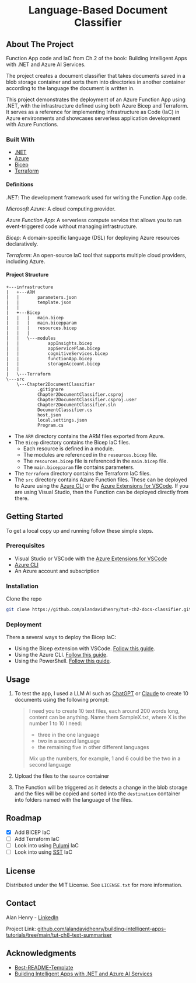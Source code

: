 <div align="center">
  <h1 align="center">Language-Based Document Classifier</h1>
</div>

<!-- ABOUT THE PROJECT -->

## About The Project

<!-- [![Product Name Screen Shot][product-screenshot]](https://example.com) -->

Function App code and IaC from Ch.2 of the book: Building Intelligent Apps with .NET and Azure AI Services.

The project creates a document classifier that takes documents saved in a blob storage container and sorts them into directories in another container according to the language the document is written in.

This project demonstrates the deployment of an Azure Function App using .NET, with the infrastructure defined using both Azure Bicep and Terraform. It serves as a reference for implementing Infrastructure as Code (IaC) in Azure environments and showcases serverless application development with Azure Functions.

### Built With

- [.NET](https://dotnet.microsoft.com/en-us/)
- [Azure](https://azure.microsoft.com/en-gb)
- [Bicep](https://learn.microsoft.com/en-us/azure/azure-resource-manager/bicep/)
- [Terraform](https://www.terraform.io/)

#### Definitions

_.NET_: The development framework used for writing the Function App code.

_Microsoft Azure_: A cloud computing provider.

_Azure Function App_: A serverless compute service that allows you to run event-triggered code without managing infrastructure.

_Bicep_: A domain-specific language (DSL) for deploying Azure resources declaratively.

_Terraform_: An open-source IaC tool that supports multiple cloud providers, including Azure.

#### Project Structure

```
+---infrastructure
|   +---ARM
|   |       parameters.json
|   |       template.json
|   |
|   +---Bicep
|   |   |   main.bicep
|   |   |   main.bicepparam
|   |   |   resources.bicep
|   |   |
|   |   \---modules
|   |           appInsights.bicep
|   |           appServicePlan.bicep
|   |           cognitiveServices.bicep
|   |           functionApp.bicep
|   |           storageAccount.bicep
|   |
|   \---Terraform
\---src
    \---Chapter2DocumentClassifier
            .gitignore
            Chapter2DocumentClassifier.csproj
            Chapter2DocumentClassifier.csproj.user
            Chapter2DocumentClassifier.sln
            DocumentClassifier.cs
            host.json
            local.settings.json
            Program.cs

```

- The `ARM` directory contains the ARM files exported from Azure.
- The `Bicep` directory contains the Bicep IaC files.
  - Each resource is defined in a module.
  - The modules are referenced in the `resources.bicep` file.
  - The `resources.bicep` file is referenced in the `main.bicep` file.
  - The `main.bicepparam` file contains parameters.
- The `Terraform` directory contains the Terraform IaC files.
- The `src` directory contains Azure Function files. These can be deployed to Azure using the [Azure CLI](https://learn.microsoft.com/en-us/cli/azure/install-azure-cli) or the [Azure Extensions for VSCode](https://code.visualstudio.com/docs/azure/extensions). If you are using Visual Studio, then the Function can be deployed directly from there.

<!-- GETTING STARTED -->

## Getting Started

To get a local copy up and running follow these simple steps.

### Prerequisites

- Visual Studio or VSCode with the [Azure Extensions for VSCode](https://code.visualstudio.com/docs/azure/extensions)
- [Azure CLI](https://learn.microsoft.com/en-us/cli/azure/install-azure-cli)
- An Azure account and subscription

### Installation

Clone the repo

```sh
git clone https://github.com/alandavidhenry/tut-ch2-docs-classifier.git
```

### Deployment

There a several ways to deploy the Bicep IaC:

- Using the Bicep extension with VSCode. [Follow this guide](https://learn.microsoft.com/en-us/azure/azure-resource-manager/bicep/deploy-vscode).
- Using the Azure CLI. [Follow this guide](https://learn.microsoft.com/en-us/azure/azure-resource-manager/bicep/deploy-vscode).
- Using the PowerShell. [Follow this guide](https://learn.microsoft.com/en-us/azure/azure-resource-manager/bicep/deploy-powershell).

<!-- USAGE EXAMPLES -->

## Usage

1. To test the app, I used a LLM AI such as [ChatGPT](https://chatgpt.com) or [Claude](https://claude.ai) to create 10 documents using the following prompt:

   > I need you to create 10 text files, each around 200 words long, content can be anything. Name them SampleX.txt, where X is the number 1 to 10 I need:
   >
   > - three in the one language
   > - two in a second language
   > - the remaining five in other different languages
   >
   > Mix up the numbers, for example, 1 and 6 could be the two in a second language

2. Upload the files to the `source` container
3. The Function will be triggered as it detects a change in the blob storage and the files will be copied and sorted into the `destination` container into folders named with the language of the files.

<!-- ROADMAP -->

## Roadmap

- [x] Add BICEP IaC
- [ ] Add Terraform IaC
- [ ] Look into using [Pulumi](https://www.pulumi.com) IaC
- [ ] Look into using [SST](https://sst.dev) IaC

<!-- LICENSE -->

## License

Distributed under the MIT License. See `LICENSE.txt` for more information.

<!-- CONTACT -->

## Contact

Alan Henry - [LinkedIn](https://www.linkedin.com/in/alandavidhenry)

Project Link: [github.com/alandavidhenry/building-intelligent-apps-tutorials/tree/main/tut-ch8-text-summariser](https://github.com/alandavidhenry/building-intelligent-apps-tutorials/tree/main/tut-ch8-text-summariser)

<!-- ACKNOWLEDGMENTS -->

## Acknowledgments

- [Best-README-Template](https://github.com/othneildrew/Best-README-Template)
- [Building Intelligent Apps with .NET and Azure AI Services](https://link.springer.com/book/10.1007/979-8-8688-0435-9)

<!-- MARKDOWN LINKS & IMAGES -->
<!-- https://www.markdownguide.org/basic-syntax/#reference-style-links -->

[product-screenshot]: images/screenshot.png
